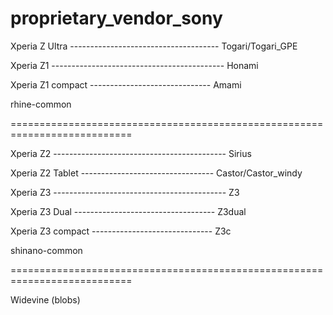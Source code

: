 # proprietary_vendor_sony
Xperia Z Ultra ------------------------------------- Togari/Togari_GPE

Xperia Z1 ------------------------------------------- Honami

Xperia Z1 compact ------------------------------ Amami

rhine-common



===========================================================================


Xperia Z2 ------------------------------------------- Sirius

Xperia Z2 Tablet --------------------------------- Castor/Castor_windy

Xperia Z3 ------------------------------------------- Z3

Xperia Z3 Dual ----------------------------------- Z3dual

Xperia Z3 compact ------------------------------ Z3c

shinano-common

===========================================================================


Widevine (blobs)
